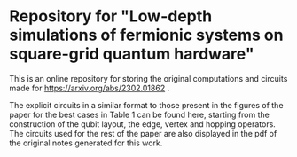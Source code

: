 # Repository for "Low-depth simulations of fermionic systems on square-grid quantum hardware"
This is an online repository for storing the original computations and circuits made for https://arxiv.org/abs/2302.01862 .

The explicit circuits in a similar format to those present in the figures of the paper for the best cases in Table 1 can be found here, starting from the construction of the qubit layout, the edge, vertex and hopping operators. The circuits used for the rest of the paper are also displayed in the pdf of the original notes generated for this work.
